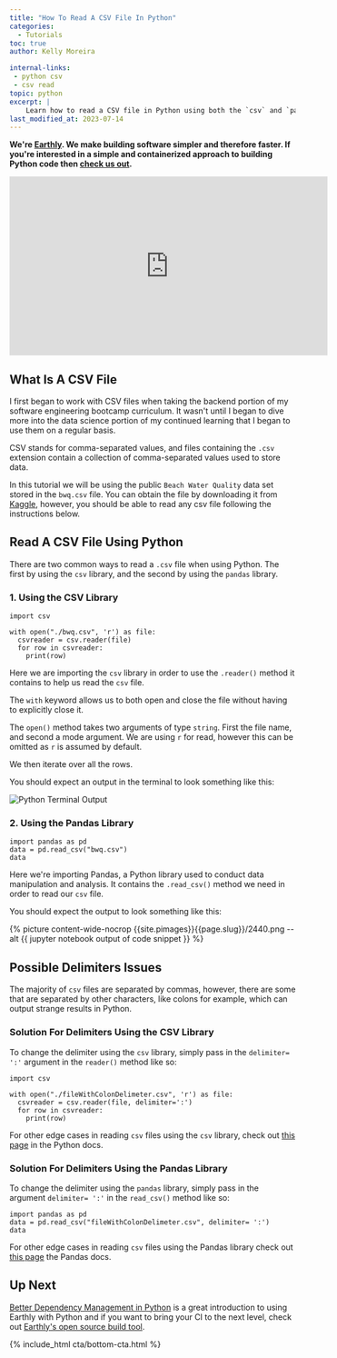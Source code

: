 ```yaml
---
title: "How To Read A CSV File In Python"
categories:
  - Tutorials
toc: true
author: Kelly Moreira

internal-links:
 - python csv
 - csv read
topic: python
excerpt: |
    Learn how to read a CSV file in Python using both the `csv` and `pandas` libraries. Discover the different methods and possible delimiter issues, and find out how to overcome them.
last_modified_at: 2023-07-14
---
```

**We're [Earthly](https://earthly.dev/). We make building software simpler and therefore faster. If you're interested in a simple and containerized approach to building Python code then [check us out](/).**

<iframe width="560" height="315" src="https://www.youtube.com/embed/H-hagjt65cE" title="YouTube video player" frameborder="0" allow="accelerometer; autoplay; clipboard-write; encrypted-media; gyroscope; picture-in-picture; web-share" allowfullscreen></iframe>

## What Is A CSV File

I first began to work with CSV files when taking the backend portion of my software engineering bootcamp curriculum. It wasn't until I began to dive more into the data science portion of my continued learning that I began to use them on a regular basis.

CSV stands for comma-separated values, and files containing the `.csv` extension contain a collection of comma-separated values used to store data.

In this tutorial we will be using the public `Beach Water Quality` data set stored in the `bwq.csv` file. You can obtain the file by downloading it from [Kaggle](https://raw.githubusercontent.com/adamgordonbell/python-examples/main/readcsv/bwq.csv), however, you should be able to read any csv file following the instructions below.

## Read A CSV File Using Python

There are two common ways to read a `.csv` file when using Python. The first by using the `csv` library, and the second by using the `pandas` library.

### 1. Using the CSV Library

~~~{.python caption=""}
import csv

with open("./bwq.csv", 'r') as file:
  csvreader = csv.reader(file)
  for row in csvreader:
    print(row)
~~~

Here we are importing the `csv` library in order to use the `.reader()` method it contains to help us read the `csv` file.

The `with` keyword allows us to both open and close the file without having to explicitly close it.

The `open()` method takes two arguments of type `string`. First the file name, and second a mode argument. We are using `r` for read, however this can be omitted as `r` is assumed by default.

We then iterate over all the rows.

You should expect an output in the terminal to look something like this:

![Python Terminal Output]({{site.images}}{{page.slug}}/2370.png)

### 2. Using the Pandas Library

~~~{.python caption=""}
import pandas as pd
data = pd.read_csv("bwq.csv")
data
~~~

Here we're importing Pandas, a Python library used to conduct data manipulation and analysis. It contains the `.read_csv()` method we need in order to read our `csv` file.

You should expect the output to look something like this:

<div class="wide">
{% picture content-wide-nocrop {{site.pimages}}{{page.slug}}/2440.png --alt {{ jupyter notebook output of code snippet }} %}
<figcaption></figcaption>
</div>

## Possible Delimiters Issues

The majority of `csv` files are separated by commas, however, there are some that are separated by other characters, like colons for example, which can output strange results in Python.

### Solution For Delimiters Using the CSV Library

To change the delimiter using the `csv` library, simply pass in the `delimiter= ':'` argument in the `reader()` method like so:

~~~{.python caption=""}
import csv

with open("./fileWithColonDelimeter.csv", 'r') as file:
  csvreader = csv.reader(file, delimiter=':')
  for row in csvreader:
    print(row)
~~~

For other edge cases in reading `csv` files using the `csv` library, check out [this page](https://docs.python.org/3/library/csv.html) in the Python docs.

### Solution For Delimiters Using the Pandas Library

To change the delimiter using the `pandas` library, simply pass in the argument `delimiter= ':'` in the `read_csv()` method like so:

~~~{.python caption=""}
import pandas as pd
data = pd.read_csv("fileWithColonDelimeter.csv", delimiter= ':')
data
~~~

 For other edge cases in reading `csv` files using the Pandas library check out [this page](https://pandas.pydata.org/docs/reference/api/pandas.read_csv.html) the Pandas docs.

## Up Next

[Better Dependency Management in Python](/blog/python-earthly/) is a great introduction to using Earthly with Python and if you want to bring your CI to the next level, check out [Earthly's open source build tool](/).

{% include_html cta/bottom-cta.html %}
